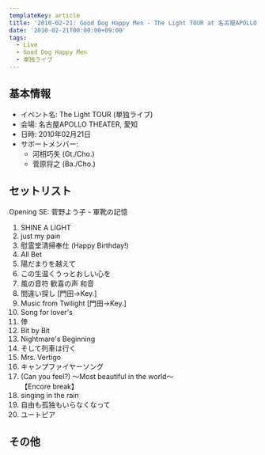 ```yaml
---
templateKey: article
title: '2010-02-21: Good Dog Happy Men - The Light TOUR at 名古屋APOLLO THEATER'
date: '2010-02-21T00:00:00+09:00'
tags:
  - Live
  - Good Dog Happy Men
  - 単独ライブ
---
```

## 基本情報

* イベント名: The Light TOUR (単独ライブ)
* 会場: 名古屋APOLLO THEATER, 愛知
* 日時: 2010年02月21日
* サポートメンバー:
  * 河相巧矢 (Gt./Cho.)
  * 菅原将之 (Ba./Cho.)

## セットリスト

Opening SE: 菅野よう子 - 軍靴の記憶

1. SHINE A LIGHT
1. just my pain
1. 慰霊堂清掃奉仕 (Happy Birthday!)
1. All Bet
1. 陽だまりを越えて
1. この生温くうっとおしい心を
1. 風の音符 歓喜の声 和音
1. 間違い探し [門田→Key.]
1. Music from Twilight [門田→Key.]
1. Song for lover's
1. 倖
1. Bit by Bit
1. Nightmare's Beginning
1. そして列車は行く
1. Mrs. Vertigo
1. キャンプファイヤーソング
1. (Can you feel?) ～Most beautiful in the world～<br>
   【Encore break】
1. singing in the rain
1. 自由も孤独もいらなくなって
1. ユートピア

## その他

